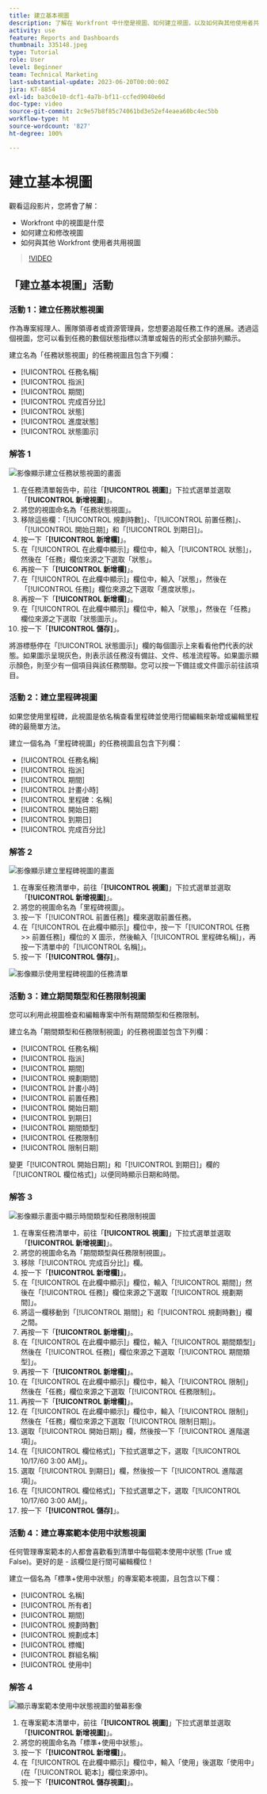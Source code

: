 ```yaml
---
title: 建立基本視圖
description: 了解在 Workfront 中什麼是視圖、如何建立視圖，以及如何與其他使用者共用視圖。
activity: use
feature: Reports and Dashboards
thumbnail: 335148.jpeg
type: Tutorial
role: User
level: Beginner
team: Technical Marketing
last-substantial-update: 2023-06-20T00:00:00Z
jira: KT-8854
exl-id: ba3c0e10-dcf1-4a7b-bf11-ccfed9040e6d
doc-type: video
source-git-commit: 2c9e57b8f85c74061bd3e52ef4eaea60bc4ec5bb
workflow-type: ht
source-wordcount: '827'
ht-degree: 100%

---
```


# 建立基本視圖

觀看這段影片，您將會了解：

* Workfront 中的視圖是什麼
* 如何建立和修改視圖
* 如何與其他 Workfront 使用者共用視圖

>[!VIDEO](https://video.tv.adobe.com/v/3450249/?quality=12&learn=on&captions=chi_hant)

## 「建立基本視圖」活動


### 活動 1：建立任務狀態視圖

作為專案經理人、團隊領導者或資源管理員，您想要追蹤任務工作的進展。透過這個視圖，您可以看到任務的數個狀態指標以清單或報告的形式全部排列顯示。

建立名為「任務狀態視圖」的任務視圖且包含下列欄：

* [!UICONTROL 任務名稱]
* [!UICONTROL 指派]
* [!UICONTROL 期間]
* [!UICONTROL 完成百分比]
* [!UICONTROL 狀態]
* [!UICONTROL 進度狀態]
* [!UICONTROL 狀態圖示]

### 解答 1

![影像顯示建立任務狀態視圖的畫面](assets/view-exercise.png)

1. 在任務清單報告中，前往「**[!UICONTROL 視圖]**」下拉式選單並選取「**[!UICONTROL 新增視圖]**」。
1. 將您的視圖命名為「任務狀態視圖」。
1. 移除這些欄：「[!UICONTROL 規劃時數]」、「[!UICONTROL 前置任務]」、「[!UICONTROL 開始日期]」和「[!UICONTROL 到期日]」。
1. 按一下「**[!UICONTROL 新增欄]**」。
1. 在「[!UICONTROL 在此欄中顯示]」欄位中，輸入「[!UICONTROL 狀態]」，然後在「任務」欄位來源之下選取「狀態」。
1. 再按一下「**[!UICONTROL 新增欄]**」。
1. 在「[!UICONTROL 在此欄中顯示]」欄位中，輸入「狀態」，然後在「[!UICONTROL 任務]」欄位來源之下選取「進度狀態」。
1. 再按一下「**[!UICONTROL 新增欄]**」。
1. 在「[!UICONTROL 在此欄中顯示]」欄位中，輸入「狀態」，然後在「任務」欄位來源之下選取「狀態圖示」。
1. 按一下「**[!UICONTROL 儲存]**」。

將游標懸停在「[!UICONTROL 狀態圖示]」欄的每個圖示上來看看他們代表的狀態。如果圖示呈現灰色，則表示該任務沒有備註、文件、核准流程等。如果圖示顯示顏色，則至少有一個項目與該任務關聯。您可以按一下備註或文件圖示前往該項目。

### 活動 2：建立里程碑視圖

如果您使用里程碑，此視圖是依名稱查看里程碑並使用行間編輯來新增或編輯里程碑的最簡單方法。

建立一個名為「里程碑視圖」的任務視圖且包含下列欄：

* [!UICONTROL 任務名稱]
* [!UICONTROL 指派]
* [!UICONTROL 期間]
* [!UICONTROL 計畫小時]
* [!UICONTROL 里程碑：名稱]
* [!UICONTROL 開始日期]
* [!UICONTROL 到期日]
* [!UICONTROL 完成百分比]


### 解答 2

![影像顯示建立里程碑視圖的畫面](assets/view-milestone-exercise-1.png)

1. 在專案任務清單中，前往「**[!UICONTROL 視圖]**」下拉式選單並選取「**[!UICONTROL 新增視圖]**」。
1. 將您的視圖命名為「里程碑視圖」。
1. 按一下「[!UICONTROL 前置任務]」欄來選取前置任務。
1. 在「[!UICONTROL 在此欄中顯示]」欄位中，按一下「[!UICONTROL 任務 >> 前置任務]」欄位的 X 圖示，然後輸入「[!UICONTROL 里程碑名稱]」，再按一下清單中的「[!UICONTROL 名稱]」。
1. 按一下「**[!UICONTROL 儲存]**」。

![影像顯示使用里程碑視圖的任務清單](assets/view-milestone-exercise-2.png)

### 活動 3：建立期間類型和任務限制視圖

您可以利用此視圖檢查和編輯專案中所有期間類型和任務限制。

建立名為「期間類型和任務限制視圖」的任務視圖並包含下列欄：

* [!UICONTROL 任務名稱]
* [!UICONTROL 指派]
* [!UICONTROL 期間]
* [!UICONTROL 規劃期間]
* [!UICONTROL 計畫小時]
* [!UICONTROL 前置任務]
* [!UICONTROL 開始日期]
* [!UICONTROL 到期日]
* [!UICONTROL 期間類型]
* [!UICONTROL 任務限制]
* [!UICONTROL 限制日期]

變更「[!UICONTROL 開始日期]」和「[!UICONTROL 到期日]」欄的「[!UICONTROL 欄位格式]」以便同時顯示日期和時間。

### 解答 3

![影像顯示畫面中顯示時間類型和任務限制視圖](assets/view-activity-3.png)

1. 在專案任務清單中，前往「**[!UICONTROL 視圖]**」下拉式選單並選取「**[!UICONTROL 新增視圖]**」。
1. 將您的視圖命名為「期間類型與任務限制視圖」。
1. 移除「[!UICONTROL 完成百分比]」欄。
1. 按一下「**[!UICONTROL 新增欄]**」。
1. 在「[!UICONTROL 在此欄中顯示]」欄位，輸入「[!UICONTROL 期間]」然後在「[!UICONTROL 任務]」欄位來源之下選取「[!UICONTROL 規劃期間]」。
1. 將這一欄移動到「[!UICONTROL 期間]」和「[!UICONTROL 規劃時數]」欄之間。
1. 再按一下「**[!UICONTROL 新增欄]**」。
1. 在「[!UICONTROL 在此欄中顯示]」欄位，輸入「[!UICONTROL 期間類型]」然後在「[!UICONTROL 任務]」欄位來源之下選取「[!UICONTROL 期間類型]」。
1. 再按一下「**[!UICONTROL 新增欄]**」。
1. 在「[!UICONTROL 在此欄中顯示]」欄位中，輸入「[!UICONTROL 限制]」然後在「任務」欄位來源之下選取「[!UICONTROL 任務限制]」。
1. 再按一下「**[!UICONTROL 新增欄]**」。
1. 在「[!UICONTROL 在此欄中顯示]」欄位中，輸入「[!UICONTROL 限制]」然後在「任務」欄位來源之下選取「[!UICONTROL 限制日期]」。
1. 選取「[!UICONTROL 開始日期]」欄，然後按一下「[!UICONTROL 進階選項]」。
1. 在「[!UICONTROL 欄位格式]」下拉式選單之下，選取「[!UICONTROL 10/17/60 3:00 AM]」。
1. 選取「[!UICONTROL 到期日]」欄，然後按一下「[!UICONTROL 進階選項]」。
1. 在「[!UICONTROL 欄位格式]」下拉式選單之下，選取「[!UICONTROL 10/17/60 3:00 AM]」。
1. 按一下「**[!UICONTROL 儲存]**」。

### 活動 4：建立專案範本使用中狀態視圖

任何管理專案範本的人都會喜歡看到清單中每個範本使用中狀態 (True 或 False)。更好的是 - 該欄位是行間可編輯欄位！

建立一個名為「標準+使用中狀態」的專案範本視圖，且包含以下欄：

* [!UICONTROL 名稱]
* [!UICONTROL 所有者]
* [!UICONTROL 期間]
* [!UICONTROL 規劃時數]
* [!UICONTROL 規劃成本]
* [!UICONTROL 標幟]
* [!UICONTROL 群組名稱]
* [!UICONTROL 使用中]


### 解答 4

![顯示專案範本使用中狀態視圖的螢幕影像](assets/view-activity-4.png)

1. 在專案範本清單中，前往「**[!UICONTROL 視圖]**」下拉式選單並選取「**[!UICONTROL 新增視圖]**」。
1. 將您的視圖命名為「標準+使用中狀態」。
1. 按一下「**[!UICONTROL 新增欄]**」。
1. 在「[!UICONTROL 在此欄中顯示]」欄位中，輸入「使用」後選取「使用中」 (在「[!UICONTROL 範本]」欄位來源中)。
1. 按一下「**[!UICONTROL 儲存視圖]**」。
